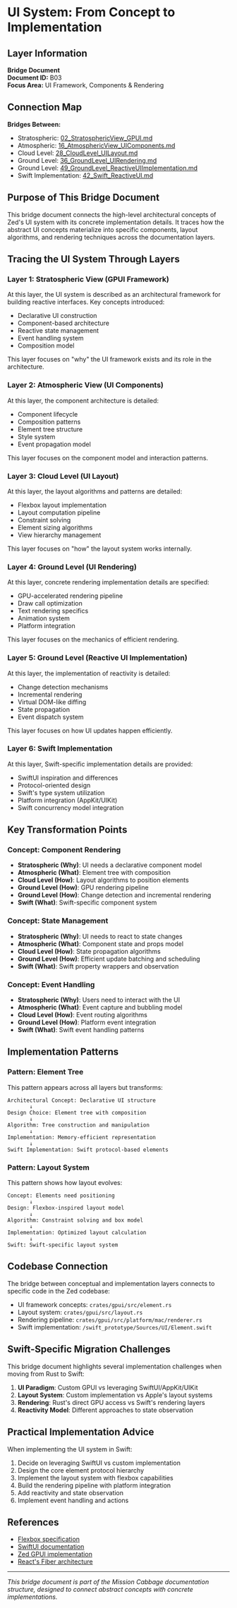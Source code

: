 # UI System: From Concept to Implementation

## Layer Information
**Bridge Document**  
**Document ID:** B03  
**Focus Area:** UI Framework, Components & Rendering

## Connection Map
**Bridges Between:**
- Stratospheric: [02_StratosphericView_GPUI.md](02_StratosphericView_GPUI.md)
- Atmospheric: [16_AtmosphericView_UIComponents.md](16_AtmosphericView_UIComponents.md)
- Cloud Level: [28_CloudLevel_UILayout.md](28_CloudLevel_UILayout.md)
- Ground Level: [36_GroundLevel_UIRendering.md](36_GroundLevel_UIRendering.md)
- Ground Level: [49_GroundLevel_ReactiveUIImplementation.md](49_GroundLevel_ReactiveUIImplementation.md)
- Swift Implementation: [42_Swift_ReactiveUI.md](42_Swift_ReactiveUI.md)

## Purpose of This Bridge Document

This bridge document connects the high-level architectural concepts of Zed's UI system with its concrete implementation details. It traces how the abstract UI concepts materialize into specific components, layout algorithms, and rendering techniques across the documentation layers.

## Tracing the UI System Through Layers

### Layer 1: Stratospheric View (GPUI Framework)
At this layer, the UI system is described as an architectural framework for building reactive interfaces. Key concepts introduced:

- Declarative UI construction
- Component-based architecture
- Reactive state management
- Event handling system
- Composition model

This layer focuses on "why" the UI framework exists and its role in the architecture.

### Layer 2: Atmospheric View (UI Components)
At this layer, the component architecture is detailed:

- Component lifecycle
- Composition patterns
- Element tree structure
- Style system
- Event propagation model

This layer focuses on the component model and interaction patterns.

### Layer 3: Cloud Level (UI Layout)
At this layer, the layout algorithms and patterns are detailed:

- Flexbox layout implementation
- Layout computation pipeline
- Constraint solving
- Element sizing algorithms
- View hierarchy management

This layer focuses on "how" the layout system works internally.

### Layer 4: Ground Level (UI Rendering)
At this layer, concrete rendering implementation details are specified:

- GPU-accelerated rendering pipeline
- Draw call optimization
- Text rendering specifics
- Animation system
- Platform integration

This layer focuses on the mechanics of efficient rendering.

### Layer 5: Ground Level (Reactive UI Implementation)
At this layer, the implementation of reactivity is detailed:

- Change detection mechanisms
- Incremental rendering
- Virtual DOM-like diffing
- State propagation
- Event dispatch system

This layer focuses on how UI updates happen efficiently.

### Layer 6: Swift Implementation
At this layer, Swift-specific implementation details are provided:

- SwiftUI inspiration and differences
- Protocol-oriented design
- Swift's type system utilization
- Platform integration (AppKit/UIKit)
- Swift concurrency model integration

## Key Transformation Points

### Concept: Component Rendering
- **Stratospheric (Why)**: UI needs a declarative component model
- **Atmospheric (What)**: Element tree with composition
- **Cloud Level (How)**: Layout algorithms to position elements
- **Ground Level (How)**: GPU rendering pipeline
- **Ground Level (How)**: Change detection and incremental rendering
- **Swift (What)**: Swift-specific component system

### Concept: State Management
- **Stratospheric (Why)**: UI needs to react to state changes
- **Atmospheric (What)**: Component state and props model
- **Cloud Level (How)**: State propagation algorithms
- **Ground Level (How)**: Efficient update batching and scheduling
- **Swift (What)**: Swift property wrappers and observation

### Concept: Event Handling
- **Stratospheric (Why)**: Users need to interact with the UI
- **Atmospheric (What)**: Event capture and bubbling model
- **Cloud Level (How)**: Event routing algorithms
- **Ground Level (How)**: Platform event integration
- **Swift (What)**: Swift event handling patterns

## Implementation Patterns

### Pattern: Element Tree
This pattern appears across all layers but transforms:

```
Architectural Concept: Declarative UI structure
       ↓
Design Choice: Element tree with composition
       ↓
Algorithm: Tree construction and manipulation
       ↓
Implementation: Memory-efficient representation
       ↓
Swift Implementation: Swift protocol-based elements
```

### Pattern: Layout System
This pattern shows how layout evolves:

```
Concept: Elements need positioning
       ↓
Design: Flexbox-inspired layout model
       ↓
Algorithm: Constraint solving and box model
       ↓
Implementation: Optimized layout calculation
       ↓
Swift: Swift-specific layout system
```

## Codebase Connection

The bridge between conceptual and implementation layers connects to specific code in the Zed codebase:

- UI framework concepts: `crates/gpui/src/element.rs`
- Layout system: `crates/gpui/src/layout.rs`
- Rendering pipeline: `crates/gpui/src/platform/mac/renderer.rs`
- Swift implementation: `/swift_prototype/Sources/UI/Element.swift`

## Swift-Specific Migration Challenges

This bridge document highlights several implementation challenges when moving from Rust to Swift:

1. **UI Paradigm**: Custom GPUI vs leveraging SwiftUI/AppKit/UIKit
2. **Layout System**: Custom implementation vs Apple's layout systems
3. **Rendering**: Rust's direct GPU access vs Swift's rendering layers
4. **Reactivity Model**: Different approaches to state observation

## Practical Implementation Advice

When implementing the UI system in Swift:

1. Decide on leveraging SwiftUI vs custom implementation 
2. Design the core element protocol hierarchy
3. Implement the layout system with flexbox capabilities
4. Build the rendering pipeline with platform integration
5. Add reactivity and state observation
6. Implement event handling and actions

## References
- [Flexbox specification](https://www.w3.org/TR/css-flexbox-1/)
- [SwiftUI documentation](https://developer.apple.com/documentation/swiftui/)
- [Zed GPUI implementation](https://github.com/zed-industries/zed)
- [React's Fiber architecture](https://github.com/acdlite/react-fiber-architecture)

---

*This bridge document is part of the Mission Cabbage documentation structure, designed to connect abstract concepts with concrete implementations.*